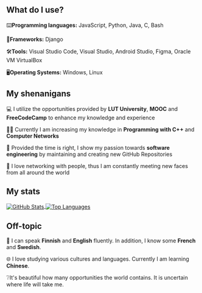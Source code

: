 What do I use?
---
⌨️**Programming languages:**
JavaScript, Python, Java, C, Bash

🧰**Frameworks:**
Django

🛠️**Tools:**
Visual Studio Code, Visual Studio, Android Studio, Figma, Oracle VM VirtualBox

🖥️**Operating Systems:**
Windows, Linux

My shenanigans
---
:computer: I utilize the opportunities provided by **LUT University**, **MOOC** and **FreeCodeCamp** to enhance my knowledge and experience

💂‍♂️ Currently I am increasing my knowledge in **Programming with C++** and **Computer Networks**

🔧 Provided the time is right, I show my passion towards **software engineering** by maintaining and creating new GitHub Repositories

🤝 I love networking with people, thus I am constantly meeting new faces from all around the world

My stats
---
<div>
    <a href="https://github.com/anuraghazra/github-readme-stats">
        <img align="center" src="https://github-readme-stats.vercel.app/api?username=captaincluster&show_icons=true&theme=radical" alt="GitHub Stats" />
    </a>
    <a href="https://github.com/anuraghazra/github-readme-stats">
        <img align="center" src="https://github-readme-stats.vercel.app/api/top-langs/?username=captaincluster&layout=compact&theme=radical" alt="Top Languages" />
    </a>
</div>

Off-topic
---
📢 I can speak **Finnish** and **English** fluently. In addition, I know some **French** and **Swedish**. 

🌐 I love studying various cultures and languages. Currently I am learning **Chinese**.

❔It's beautiful how many opportunities the world contains. It is uncertain where life will take me.
